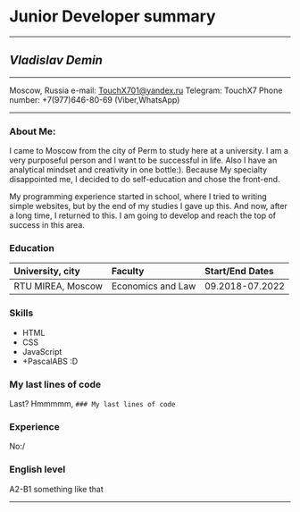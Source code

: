 # Junior Developer summary
***
## ***Vladislav Demin***
***
Moscow, Russia
e-mail: [TouchX701@yandex.ru](TouchX701@yandex.ru)
Telegram: TouchX7
Phone number: +7(977)646-80-69 (Viber,WhatsApp)
***
### About Me:
I came to Moscow from the city of Perm to study here at a university. I am a very purposeful person and I want to be successful in life. Also I have an analytical mindset and creativity in one bottle:). Because My specialty disappointed me, I decided to do self-education and chose the front-end. 

My programming experience started in school, where I tried to writing simple websites, but by the end of my studies I gave up this. And now, after a long time, I returned to this. I am going to develop and reach the top of success in this area.

### Education
| University, city | Faculty | Start/End Dates |
|:-----------------|:---------|:----------------|
| RTU MIREA, Moscow| Economics and Law| 09.2018-07.2022|

### Skills
* HTML 
* CSS
* JavaScript
* +PascalABS :D

### My last lines of code
Last? Hmmmmm, `### My last lines of code`

### Experience
No:/

### English level
A2-B1 something like that
***
